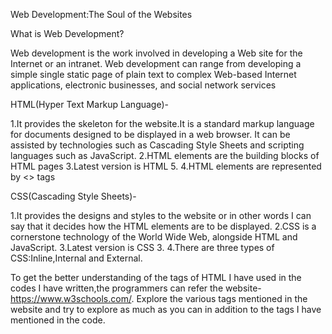 Web Development:The Soul of the Websites

What is Web Development?

Web development is the work involved in developing a Web site for the Internet or an intranet. Web development can range from developing a simple single static page of plain text to complex Web-based Internet applications, electronic businesses, and social network services

HTML(Hyper Text Markup Language)-

1.It provides the skeleton for the website.It is a standard markup language for documents designed to be displayed in a web browser. It can be assisted by technologies such as Cascading Style Sheets and scripting languages such as JavaScript. 
2.HTML elements are the building blocks of HTML pages 
3.Latest version is HTML 5.
4.HTML elements are represented by <> tags

CSS(Cascading Style Sheets)-

1.It provides the designs and styles to the website or in other words I can say that it decides how the HTML elements are to be displayed. 
2.CSS is a cornerstone technology of the World Wide Web, alongside HTML and JavaScript. 
3.Latest version is CSS 3. 
4.There are three types of CSS:Inline,Internal and External.

To get the better understanding of the tags of HTML I have used in the codes I have written,the programmers can refer the website-https://www.w3schools.com/.
Explore the various tags mentioned in the website and try to explore as much as you can in addition to the tags I have mentioned in the code.
